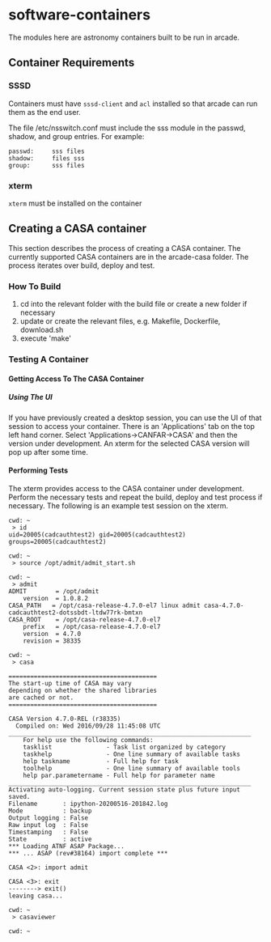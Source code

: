 # software-containers
The modules here are astronomy containers built to be run in arcade.

## Container Requirements

### SSSD
Containers must have `sssd-client` and `acl` installed so that arcade can run them as the end user.

The file /etc/nsswitch.conf must include the sss module in the passwd, shadow, and group entries.  For example:

```
passwd:     sss files
shadow:     files sss
group:      sss files
```

### xterm
`xterm` must be installed on the container
## Creating a CASA container
This section describes the process of creating a CASA container. The currently supported CASA containers are in the arcade-casa folder. The process iterates over build, deploy and test.
### How To Build
1. cd into the relevant folder with the build file or create a new folder if necessary
2. update or create the relevant files, e.g. Makefile, Dockerfile, download.sh
3. execute 'make'
### Testing A Container
#### Getting Access To The CASA Container
##### Using The UI
If you have previously created a desktop session, you can use the UI of that session to access your container. There is an 'Applications' tab on the top left hand corner. Select 'Applications->CANFAR->CASA' and then the version under development. An xterm for the selected CASA version will pop up after some time.
#### Performing Tests
The xterm provides access to the CASA container under development. Perform the necessary tests and repeat the build, deploy and test process if necessary. The following is an example test session on the xterm.
```
cwd: ~
 > id
uid=20005(cadcauthtest2) gid=20005(cadcauthtest2) groups=20005(cadcauthtest2)

cwd: ~
 > source /opt/admit/admit_start.sh

cwd: ~
 > admit
ADMIT        = /opt/admit
    version  = 1.0.8.2
CASA_PATH   = /opt/casa-release-4.7.0-el7 linux admit casa-4.7.0-cadcauthtest2-dotssbdt-ltdw77rk-bmtxn
CASA_ROOT    = /opt/casa-release-4.7.0-el7
    prefix   = /opt/casa-release-4.7.0-el7
    version  = 4.7.0
    revision = 38335

cwd: ~
 > casa

=========================================
The start-up time of CASA may vary
depending on whether the shared libraries
are cached or not.
=========================================

CASA Version 4.7.0-REL (r38335)
  Compiled on: Wed 2016/09/28 11:45:08 UTC
___________________________________________________________________
    For help use the following commands:
    tasklist               - Task list organized by category
    taskhelp               - One line summary of available tasks
    help taskname          - Full help for task
    toolhelp               - One line summary of available tools
    help par.parametername - Full help for parameter name
___________________________________________________________________
Activating auto-logging. Current session state plus future input saved.
Filename       : ipython-20200516-201842.log
Mode           : backup
Output logging : False
Raw input log  : False
Timestamping   : False
State          : active
*** Loading ATNF ASAP Package...
*** ... ASAP (rev#38164) import complete ***

CASA <2>: import admit

CASA <3>: exit
--------> exit()
leaving casa...

cwd: ~
 > casaviewer

cwd: ~
```
